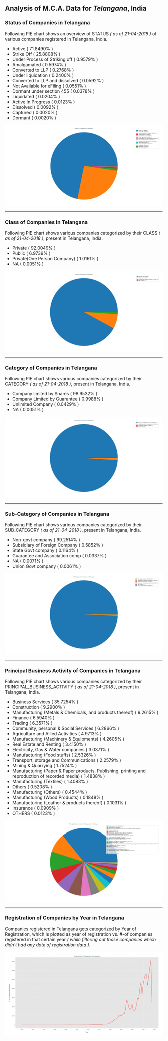 ## Analysis of M.C.A. Data for _Telangana_, India
### Status of Companies in Telangana
Following PIE chart shows an overview of STATUS _( as of 21-04-2018 )_ of various companies registered in Telangana, India.
- Active ( 71.8490% )
- Strike Off ( 25.8808% )
- Under Process of Striking off ( 0.9579% )
- Amalgamated ( 0.5974% )
- Converted to LLP ( 0.2768% )
- Under liquidation ( 0.2400% )
- Converted to LLP and dissolved ( 0.0592% )
- Not Available for eFiling ( 0.0551% )
- Dormant under section 455 ( 0.0378% )
- Liquidated ( 0.0204% )
- Active In Progress ( 0.0123% )
- Dissolved ( 0.0092% )
- Captured ( 0.0020% )
- Dormant ( 0.0020% )

![status_of_companies_in_telangana](../plots/mca_telangana_21042018_company_status.png)

---
### Class of Companies in Telangana
Following PIE chart shows various companies categorized by their CLASS _( as of 21-04-2018 )_, present in Telangana, India.
- Private ( 92.0049% )
- Public ( 6.9739% )
- Private(One Person Company) ( 1.0161% )
- NA ( 0.0051% )

![companies_categorized_by_class_in_telangana](../plots/mca_telangana_21042018_company_class.png)

---
### Category of Companies in Telangana
Following PIE chart shows various companies categorized by their CATEGORY _( as of 21-04-2018 )_, present in Telangana, India.
- Company limited by Shares ( 98.9532% )
- Company Limited by Guarantee ( 0.9988% )
- Unlimited Company ( 0.0429% )
- NA ( 0.0051% )

![companies_categorized_by_category_in_Telangana](../plots/mca_telangana_21042018_company_category.png)

---
### Sub-Category of Companies in Telangana
Following PIE chart shows various companies categorized by their SUB_CATEGORY _( as of 21-04-2018 )_, present in Telangana, India.
- Non-govt company ( 99.2514% )
- Subsidiary of Foreign Company ( 0.5852% )
- State Govt company ( 0.1164% )
- Guarantee and Association comp ( 0.0337% )
- NA ( 0.0071% )
- Union Govt company ( 0.0061% )

![companies_categorized_by_subCategory_in_telangana](../plots/mca_telangana_21042018_company_subCategory.png)

---
### Principal Business Activity of Companies in Telangana
Following PIE chart shows various companies categorized by their PRINCIPAL_BUSINESS_ACTIVITY _( as of 21-04-2018 )_, present in Telangana, India.
- Business Services ( 35.7254% )
- Construction ( 9.2900% )
- Manufacturing (Metals & Chemicals, and products thereof) ( 9.2615% )
- Finance ( 6.5940% )
- Trading ( 6.3571% )
- Community, personal & Social Services ( 6.2866% )
- Agriculture and Allied Activities ( 4.9713% )
- Manufacturing (Machinery & Equipments) ( 4.2605% )
- Real Estate and Renting ( 3.4150% )
- Electricity, Gas & Water companies ( 3.0371% )
- Manufacturing (Food stuffs) ( 2.5326% )
- Transport, storage and Communications ( 2.2579% )
- Mining & Quarrying ( 1.7524% )
- Manufacturing (Paper & Paper products, Publishing, printing and reproduction of recorded media) ( 1.4838% )
- Manufacturing (Textiles) ( 1.4083% )
- Others ( 0.5208% )
- Manufacturing (Others) ( 0.4544% )
- Manufacturing (Wood Products) ( 0.1848% )
- Manufacturing (Leather & products thereof) ( 0.1031% )
- Insurance ( 0.0909% )
- OTHERS ( 0.0123% )

![companies_categorized_by_principalBusinessActivity_in_telangana](../plots/mca_telangana_21042018_company_principalBusinessActivity.png)

---
### Registration of Companies by Year in Telangana
Companies registered in Telangana gets categorized by Year of Registration, which is plotted as year of registration vs. #-of companies registered in that certain year _( while filtering out those companies which didn't had any date of registration data )_.

![registration_of_companies_yearly_in_telangana](../plots/mca_telangana_21042018_company_dateOfRegistration.png)
